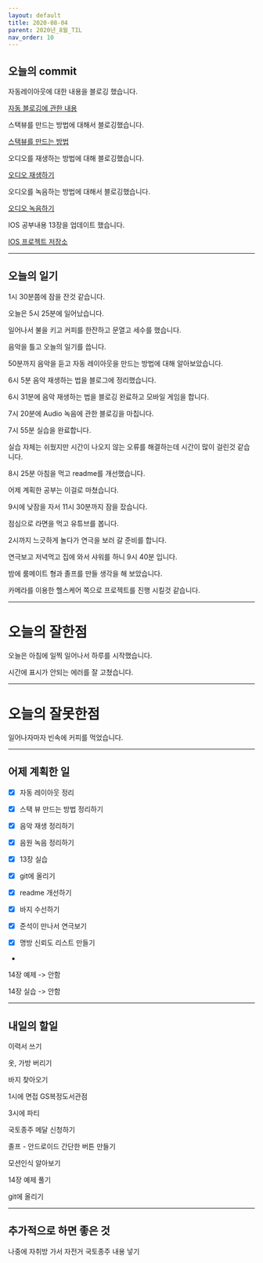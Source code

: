 ```yaml
---
layout: default
title: 2020-08-04
parent: 2020년_8월_TIL
nav_order: 10
---
```


## 오늘의 commit

자동레이아웃에 대한 내용을 블로깅 했습니다.

[자동 블로깅에 관한 내용](https://c0dewave.github.io/docs/14-IOS/020-%EC%9E%90%EB%8F%99%EB%A0%88%EC%9D%B4%EC%95%84%EC%9B%83/)

스택뷰를 만드는 방법에 대해서 블로깅했습니다.

[스택뷰를 만드는 방법](https://c0dewave.github.io/docs/14-IOS/023-stackView/)

오디오를 재생하는 방법에 대해 블로깅했습니다.

[오디오 재생하기](https://c0dewave.github.io/docs/14-IOS/021-musicPlay/)

오디오를 녹음하는 방법에 대해서 블로깅했습니다.

[오디오 녹음하기](https://c0dewave.github.io/docs/14-IOS/022-audioRecord/)

IOS 공부내용 13장을 업데이트 했습니다.

[IOS 프로젝트 저장소](https://github.com/C0deWave/IosStudy)

---

## 오늘의 일기

1시 30분쯤에 잠을 잔것 같습니다.

오늘은 5시 25분에 일어났습니다.

일어나서 불을 키고 커피를 한잔하고 문열고 세수를 했습니다.

음악을 틀고 오늘의 일기를 씁니다.

50분까지 음악을 듣고 자동 레이아웃을 만드는 방법에 대해 알아보았습니다.

6시 5분 음악 재생하는 법을 블로그에 정리했습니다.

6시 31분에 음악 재생하는 법을 블로깅 완료하고 모바일 게임을 합니다.

7시 20분에 Audio 녹음에 관한 블로깅을 마칩니다.

7시 55분 실습을 완료합니다.

실습 자체는 쉬웠지만 시간이 나오지 않는 오류를 해결하는데 시간이 많이 걸린것 같습니다.

8시 25분 아침을 먹고 readme를 개선했습니다.

어제 계획한 공부는 이걸로 마쳤습니다.

9시에 낮잠을 자서 11시 30분까지 잠을 잤습니다.

점심으로 라면을 먹고 유튜브를 봅니다.

2시까지 느긋하게 놀다가 연극을 보러 갈 준비를 합니다.

연극보고 저녁먹고 집에 와서 샤워를 하니 9시 40분 입니다.

밤에 룸메이트 형과 졸프를 만들 생각을 해 보았습니다.

카메라를 이용한 헬스케어 쪽으로 프로젝트를 진행 시킬것 같습니다.

---

# 오늘의 잘한점

오늘은 아침에 일찍 일어나서 하루를 시작했습니다.

시간에 표시가 안되는 에러를 잘 고쳤습니다.

---

# 오늘의 잘못한점

일어나자마자 빈속에 커피를 먹었습니다.

---

## 어제 계획한 일

- [X] 자동 레이아웃 정리

- [X] 스택 뷰 만드는 방법 정리하기

- [X] 음악 재생 정리하기

- [X] 음원 녹음 정리하기

- [X] 13장 실습

- [X] git에 올리기

- [X] readme 개선하기

- [X] 바지 수선하기

- [X] 준석이 만나서 연극보기

- [X] 명방 신뢰도 리스트 만들기

+

14장 예제 -> 안함

14장 실습 -> 안함

---

## 내일의 할일

이력서 쓰기

옷, 가방 버리기

바지 찾아오기

1시에 면접 GS복정도서관점

3시에 파티

국토종주 메달 신청하기

졸프 - 안드로이드 간단한 버튼 만들기

모션인식 알아보기

14장 예제 풀기

git에 올리기

---

## 추가적으로 하면 좋은 것

나중에 자취방 가서 자전거 국토종주 내용 넣기